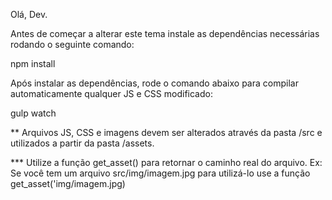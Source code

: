 Olá, Dev.

Antes de começar a alterar este tema instale as dependências necessárias rodando o seguinte comando:

npm install

Após instalar as dependências, rode o comando abaixo para compilar automaticamente qualquer JS e CSS modificado:

gulp watch

** Arquivos JS, CSS e imagens devem ser alterados através da pasta /src e utilizados a partir da pasta /assets. 

*** Utilize a função get_asset() para retornar o caminho real do arquivo. Ex: Se você tem um arquivo src/img/imagem.jpg para utilizá-lo use a função get_asset('img/imagem.jpg)